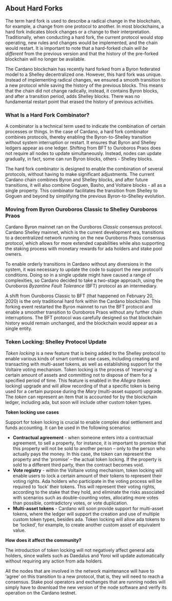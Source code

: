 ## About Hard Forks

The term hard fork is used to describe a radical change in the blockchain, for example, a change from one protocol to another. In most blockchains, a hard fork indicates block changes or a change to their interpretation. Traditionally, when conducting a hard fork, the current protocol would stop operating, new rules and changes would be implemented, and the chain would restart. It is important to note that a hard-forked chain *will be different* from the previous version and that the history of the pre-forked blockchain will no longer be available.

The Cardano blockchain has recently hard forked from a Byron federated model to a Shelley decentralized one. However, this hard fork was unique. Instead of implementing radical changes, we ensured a smooth transition to a new protocol while saving the history of the previous blocks. This means that the chain did not change radically, instead, it contains Byron blocks, and after a transition period, adds Shelley blocks. There was no fundamental restart point that erased the history of previous activities.

### What Is a Hard Fork Combinator?

A combinator is a technical term used to indicate the combination of certain processes or things. In the case of Cardano, a hard fork combinator combines protocols, thereby enabling the Byron-to-Shelley transition without system interruption or restart. It ensures that Byron and Shelley ledgers appear as one ledger. Shifting from BFT to Ouroboros Praos does not require all nodes to update simultaneously. Instead, nodes can update gradually, in fact, some can run Byron blocks, others - Shelley blocks.

The hard fork combinator is designed to enable the combination of several protocols, without having to make significant adjustments. The current Cardano chain combines Byron and Shelley blocks, and after future transitions, it will also combine Goguen, Basho, and Voltaire blocks - all as a single property.  This combinator facilitates the transition from Shelley to Goguen and beyond by simplifying the previous Byron-to-Shelley evolution.

### Moving from Byron Ouroboros Classic to Shelley Ouroboros Praos

Cardano Byron mainnet ran on the Ouroboros *Classic* consensus protocol. Cardano Shelley mainnet, which is the current development era, transitions to a decentralized network running on the new Ouroboros *Praos* consensus protocol, which allows for more extended capabilities while also supporting the staking process with monetary rewards for ada holders and stake pool owners.

To enable orderly transitions in Cardano without any diversions in the system, it was necessary to update the code to support the new protocol’s conditions. Doing so in a single update might have caused a range of complexities, so Cardano decided to take a two-stage approach, using the Ouroboros *Byzantine Fault Tolerance* (BFT) protocol as an intermediary.

A shift from Ouroboros Classic to BFT (that happened on February 20, 2020)  is the only traditional hard fork within the Cardano blockchain. This forking event restarted the Byron mainnet to run the BFT protocol and enable a smoother transition to Ouroboros Praos without any further chain interruptions. The BFT protocol was carefully designed so that blockchain history would remain unchanged, and the blockchain would appear as a single entity. 

### Token Locking: Shelley Protocol Update

*Token locking* is a new feature that is being added to the Shelley protocol to enable various kinds of smart contract use cases, including creating and transacting with multi-asset tokens, as well as establishing support for the Voltaire voting mechanism. Token locking is the process of ‘reserving’ a certain amount of assets and committing not to dispose of them for a specified period of time. This feature is enabled in the *Allegra* (token locking) upgrade and will allow recording of that a specific token is being used for a certain purpose during the *Mary* (multi-asset support) upgrade. The *token* can represent an item that is accounted for by the blockchain ledger, including ada, but soon will include other custom token types.

**Token locking use cases**

Support for token locking is crucial to enable complex deal settlement and funds accounting. It can be used in the following scenarios:

+ **Contractual agreement** - when someone enters into a contractual agreement, to sell a property, for instance, it is important to promise that this property will not be sold to another person – only to the person who actually pays the money. In this case, the token can represent the property and the ‘promise’ – the actual token locking. If the property is sold to a different third party, then the contract becomes void. 
+ **Vote registry** - within the Voltaire voting mechanism, token locking will enable users to lock a certain amount of their tokens to represent their voting rights. Ada holders who participate in the voting process will be required to ‘lock’ their tokens. This will represent their voting rights, according to the stake that they hold, and eliminate the risks associated with scenarios such as double-counting votes, allocating more votes than possible, contradictory votes, or vote duplication. 
+ **Multi-asset tokens** - Cardano will soon provide support for multi-asset tokens, where the ledger will support the creation and use of multiple custom token types, besides ada. Token locking will allow ada tokens to be ‘locked’, for example, to create another custom asset of equivalent value. 

**How does it affect the community?**

The introduction of token locking will not negatively affect general ada holders, since wallets such as Daedalus and Yoroi will update automatically without requiring any action from ada holders.

All the nodes that are involved in the network maintenance will have to ‘agree’ on this transition to a new protocol, that is, they will need to reach a consensus. Stake pool operators and exchanges that are running nodes will simply have to download the new version of the node software and verify its operation on the Cardano testnet. 




